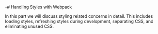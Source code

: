 -# Handling Styles with Webpack

In this part we will discuss styling related concerns in detail. This includes loading styles, refreshing styles during development, separating CSS, and eliminating unused CSS.
